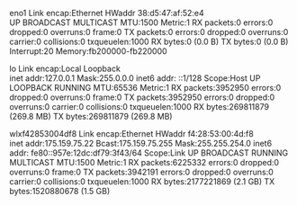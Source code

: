 eno1      Link encap:Ethernet  HWaddr 38:d5:47:af:52:e4  
          UP BROADCAST MULTICAST  MTU:1500  Metric:1
          RX packets:0 errors:0 dropped:0 overruns:0 frame:0
          TX packets:0 errors:0 dropped:0 overruns:0 carrier:0
          collisions:0 txqueuelen:1000 
          RX bytes:0 (0.0 B)  TX bytes:0 (0.0 B)
          Interrupt:20 Memory:fb200000-fb220000 

lo        Link encap:Local Loopback  
          inet addr:127.0.0.1  Mask:255.0.0.0
          inet6 addr: ::1/128 Scope:Host
          UP LOOPBACK RUNNING  MTU:65536  Metric:1
          RX packets:3952950 errors:0 dropped:0 overruns:0 frame:0
          TX packets:3952950 errors:0 dropped:0 overruns:0 carrier:0
          collisions:0 txqueuelen:1000 
          RX bytes:269811879 (269.8 MB)  TX bytes:269811879 (269.8 MB)

wlxf42853004df8 Link encap:Ethernet  HWaddr f4:28:53:00:4d:f8  
          inet addr:175.159.75.22  Bcast:175.159.75.255  Mask:255.255.254.0
          inet6 addr: fe80::957e:12dc:df79:3f43/64 Scope:Link
          UP BROADCAST RUNNING MULTICAST  MTU:1500  Metric:1
          RX packets:6225332 errors:0 dropped:0 overruns:0 frame:0
          TX packets:3942191 errors:0 dropped:0 overruns:0 carrier:0
          collisions:0 txqueuelen:1000 
          RX bytes:2177221869 (2.1 GB)  TX bytes:1520880678 (1.5 GB)

